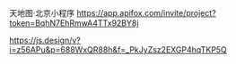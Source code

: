 天地图·北京小程序 https://app.apifox.com/invite/project?token=BqhN7EhRmwA4TTx92BY8j

https://js.design/v?i=z56APu&p=688WxQR88h&f=_PkJyZsz2EXGP4hqTKP5Q
